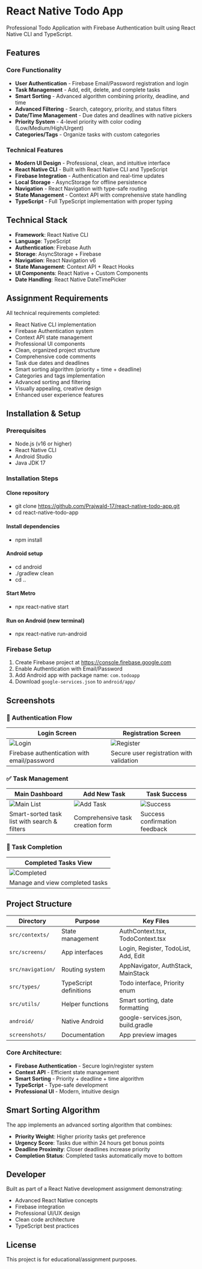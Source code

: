 #  React Native Todo App

Professional Todo Application with Firebase Authentication built using React Native CLI and TypeScript.

##  Features

### Core Functionality
-  **User Authentication** - Firebase Email/Password registration and login
-  **Task Management** - Add, edit, delete, and complete tasks
-  **Smart Sorting** - Advanced algorithm combining priority, deadline, and time
-  **Advanced Filtering** - Search, category, priority, and status filters
-  **Date/Time Management** - Due dates and deadlines with native pickers
-  **Priority System** - 4-level priority with color coding (Low/Medium/High/Urgent)
-  **Categories/Tags** - Organize tasks with custom categories

### Technical Features
-  **Modern UI Design** - Professional, clean, and intuitive interface
-  **React Native CLI** - Built with React Native CLI and TypeScript
-  **Firebase Integration** - Authentication and real-time updates
-  **Local Storage** - AsyncStorage for offline persistence
-  **Navigation** - React Navigation with type-safe routing
-  **State Management** - Context API with comprehensive state handling
-  **TypeScript** - Full TypeScript implementation with proper typing

##  Technical Stack

- **Framework**: React Native CLI
- **Language**: TypeScript
- **Authentication**: Firebase Auth
- **Storage**: AsyncStorage + Firebase
- **Navigation**: React Navigation v6
- **State Management**: Context API + React Hooks
- **UI Components**: React Native + Custom Components
- **Date Handling**: React Native DateTimePicker

##  Assignment Requirements

All technical requirements completed:
-  React Native CLI implementation
-  Firebase Authentication system
-  Context API state management
-  Professional UI components
-  Clean, organized project structure
-  Comprehensive code comments
-  Task due dates and deadlines
-  Smart sorting algorithm (priority + time + deadline)
-  Categories and tags implementation
-  Advanced sorting and filtering
-  Visually appealing, creative design
-  Enhanced user experience features

##  Installation & Setup

### Prerequisites
- Node.js (v16 or higher)
- React Native CLI
- Android Studio
- Java JDK 17

### Installation Steps

#### Clone repository
 - git clone https://github.com/Prajwald-17/react-native-todo-app.git
 - cd react-native-todo-app

#### Install dependencies
 - npm install

#### Android setup
 - cd android
 - ./gradlew clean
 - cd ..

#### Start Metro
 - npx react-native start

#### Run on Android (new terminal)
 - npx react-native run-android

### Firebase Setup
1. Create Firebase project at https://console.firebase.google.com
2. Enable Authentication with Email/Password
3. Add Android app with package name: `com.todoapp`
4. Download `google-services.json` to `android/app/`

##  Screenshots

### 🔐 Authentication Flow
| Login Screen | Registration Screen |
|--------------|-------------------|
| ![Login](screenshots/login-screen.jpg) | ![Register](screenshots/register-screen.jpg) |
| Firebase authentication with email/password | Secure user registration with validation |

### ✅ Task Management
| Main Dashboard | Add New Task | Task Success |
|----------------|--------------|--------------|
| ![Main List](screenshots/main-todo-list-screen.jpg) | ![Add Task](screenshots/add-task-screen.jpg) | ![Success](screenshots/task-added-success-screen.jpg) |
| Smart-sorted task list with search & filters | Comprehensive task creation form | Success confirmation feedback |

### 🎯 Task Completion
| Completed Tasks View |
|---------------------|
| ![Completed](screenshots/completed-tasks-screen.jpg) |
| Manage and view completed tasks |


##  Project Structure

| Directory | Purpose | Key Files |
|-----------|---------|-----------|
|  `src/contexts/` | State management | AuthContext.tsx, TodoContext.tsx |
|  `src/screens/` | App interfaces | Login, Register, TodoList, Add, Edit |
|  `src/navigation/` | Routing system | AppNavigator, AuthStack, MainStack |
|  `src/types/` | TypeScript definitions | Todo interface, Priority enum |
|  `src/utils/` | Helper functions | Smart sorting, date formatting |
|  `android/` | Native Android | google-services.json, build.gradle |
|  `screenshots/` | Documentation | App preview images |

### Core Architecture:
- **Firebase Authentication** - Secure login/register system
- **Context API** - Efficient state management  
- **Smart Sorting** - Priority + deadline + time algorithm
- **TypeScript** - Type-safe development
- **Professional UI** - Modern, intuitive design


##  Smart Sorting Algorithm

The app implements an advanced sorting algorithm that combines:
- **Priority Weight**: Higher priority tasks get preference
- **Urgency Score**: Tasks due within 24 hours get bonus points
- **Deadline Proximity**: Closer deadlines increase priority
- **Completion Status**: Completed tasks automatically move to bottom

##  Developer

Built as part of a React Native development assignment demonstrating:
- Advanced React Native concepts
- Firebase integration
- Professional UI/UX design
- Clean code architecture
- TypeScript best practices

##  License

This project is for educational/assignment purposes.

